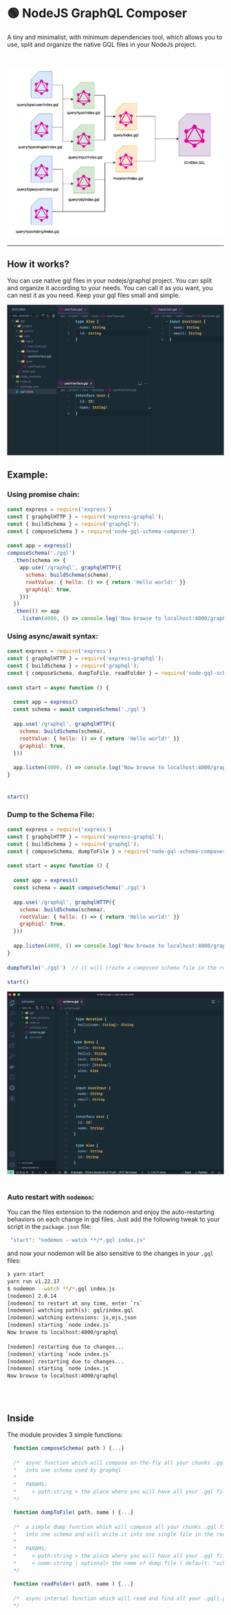 # 🟢  NodeJS GraphQL Composer

 A tiny and minimalist, with minimum dependencies tool, which allows you to use, split and organize the native GQL files in your NodeJs project.
<br />
<br />
<br />

<center><img width="600px" style="max-width: 100%; margin-right: auto;  margin-left: auto; " src="https://raw.githubusercontent.com/nudelx/node-gql-schema-composer/main/doc/title_img.png"/></center>

---
## How it works?

You can use native gql files in your nodejs/graphql project. You can split and organize it according to your needs. You can call it as you want, you can nest it as you need. Keep your gql files small and simple.

<img style="max-width: 100%; margin-right: auto;  margin-left: auto; " src="https://raw.githubusercontent.com/nudelx/node-gql-schema-composer/main/doc/organize.png"/>



## Example:

### Using promise chain:

```js
const express = require('express')
const { graphqlHTTP } = require('express-graphql');
const { buildSchema } = require('graphql');
const { composeSchema } = require('node-gql-schema-composer')

const app = express()
composeSchema('./gql')
  .then(schema => {
    app.use('/graphql', graphqlHTTP({
      schema: buildSchema(schema),
      rootValue: { hello: () => { return 'Hello world!' }}
      graphiql: true,
    }))
  })
  .then(() => app
    .listen(4000, () => console.log('Now browse to localhost:4000/graphql')))

```
### Using async/await syntax:
```js
const express = require('express')
const { graphqlHTTP } = require('express-graphql');
const { buildSchema } = require('graphql');
const { composeSchema, dumpToFile, readFolder } = require('node-gql-schema-composer')

const start = async function () {

  const app = express()
  const schema = await composeSchema('./gql')

  app.use('/graphql', graphqlHTTP({
    schema: buildSchema(schema),
    rootValue: { hello: () => { return 'Hello world!' }}
    graphiql: true,
  }))

  app.listen(4000, () => console.log('Now browse to localhost:4000/graphql'))
}


start()
```

### Dump to the Schema File:

```js
const express = require('express')
const { graphqlHTTP } = require('express-graphql');
const { buildSchema } = require('graphql');
const { composeSchema, dumpToFile } = require('node-gql-schema-composer')

const start = async function () {

  const app = express()
  const schema = await composeSchema('./gql')

  app.use('/graphql', graphqlHTTP({
    schema: buildSchema(schema),
    rootValue: { hello: () => { return 'Hello world!' }}
    graphiql: true,
  }))

  app.listen(4000, () => console.log('Now browse to localhost:4000/graphql'))
}

dumpToFile('./gql')  // it will create a composed schema file in the root folder

start()
```
<img style="max-width: 100%; margin-right: auto;  margin-left: auto; " src="https://raw.githubusercontent.com/nudelx/node-gql-schema-composer/main/doc/dump.png"/>
<br/><br/>

### Auto restart with `nodemon`: 

You can the files extension to the nodemon and enjoy the auto-restarting behaviors on each change in gql files.
Just add the following tweak to your script in the `package.json` file:

```js
 "start": "nodemon --watch **/*.gql index.js"
```

and now your nodemon will be also sensitive to the changes in your `.gql` files:
```bash
❯ yarn start
yarn run v1.22.17
$ nodemon --watch **/*.gql index.js
[nodemon] 2.0.14
[nodemon] to restart at any time, enter `rs`
[nodemon] watching path(s): gql/index.gql
[nodemon] watching extensions: js,mjs,json
[nodemon] starting `node index.js`
Now browse to localhost:4000/graphql

[nodemon] restarting due to changes...
[nodemon] starting `node index.js`
[nodemon] restarting due to changes...
[nodemon] starting `node index.js`
Now browse to localhost:4000/graphql
```

<br/><br/>

## Inside

The module provides 3 simple functions:
```js
  function composeSchema( path ) {...}

  /*  async function which will compose on-the-fly all your chunks .gql files
  *   into one schema used by graphql
  *   
  *   PARAMS: 
  *     < path:string > the place where you will have all your .gql files/folders 
  */
```

```js
  function dumpToFile( path, name ) {...}

  /*  a simple dump function which will compose all your chunks .gql files
  *   into one schema and will write it into one single file in the root folder, according to the name, which is has a default *   name "schema"
  *   
  *   PARAMS: 
  *     < path:string > the place where you will have all your .gql files/folders 
  *     < name:string | optional> the name of dump file ( default: "schema.gql")
  */
```

```js
  function readFolder( path, name ) {...}

  /*  async internal function which will read and find all your .gql|.graphql files under provided path 
  */
```